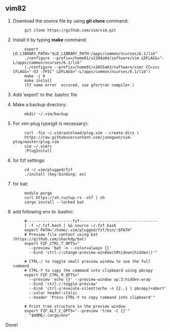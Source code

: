 ## vim82

1. Download the source file by using __git clone__ command:

            git clone https://github.com/vim/vim.git

2. Install it by typing __make__ command:

            export LD_LIBRARY_PATH="$LD_LIBRARY_PATH:/apps/common/ncurses/6.1/lib"
            ./configure --prefix=/home01/x2204a04/software/vim LDFLAGS="-L/apps/common/ncurses/6.1/lib"
            (./configure --prefix=/home01/x2655a03/software/vim/ CC=icc CFLAGS="-O3 -fPIC" LDFLAGS="-L/apps/common/ncurses/6.1/lib")
            make -j 8
            make install
            (If some error  occured, use gfortran compiler.)
            
3. Add 'export' to the .bashrc file 

4. Make a backup directory:
            
            mkdir ~/.vim/backup

5. For vim-plug type(git is necessary):

            curl -fLo ~/.vim/autoload/plug.vim --create-dirs \
            https://raw.githubusercontent.com/junegunn/vim-plug/master/plug.vim
            vim ~/.vimrc
            :PlugInstall 

6. for fzf settings:

            cd ~/.vim/plugged/fzf
            ./install (key-binding: on)

7. for bat:

            module purge
            curl https://sh.rustup.rs -sSf | sh
            cargo install --locked bat

8. add following env to .bashrc:

            #--------------------fzf----------------------------------
            [ -f ~/.fzf.bash ] && source ~/.fzf.bash
            export PATH="/home/.vim/plugged/fzf/bin/:$PATH"
            # Preview file content using bat (https://github.com/sharkdp/bat)
            export FZF_CTRL_T_OPTS="
              --preview 'bat -n --color=always {}'
              --bind 'ctrl-/:change-preview-window(50%|down|hidden|)'"

            # CTRL-/ to toggle small preview window to see the full command
            # CTRL-Y to copy the command into clipboard using pbcopy
            export FZF_CTRL_R_OPTS="
              --preview 'echo {}' --preview-window up:3:hidden:wrap
              --bind 'ctrl-/:toggle-preview'
              --bind 'ctrl-y:execute-silent(echo -n {2..} | pbcopy)+abort'
              --color header:italic
              --header 'Press CTRL-Y to copy command into clipboard'"

            # Print tree structure in the preview window
            export FZF_ALT_C_OPTS="--preview 'tree -C {}'"
            . "$HOME/.cargo/env"


Done!
